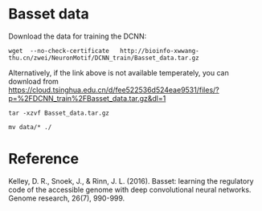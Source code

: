 # Basset data

Download the data for training the DCNN:

```
wget  --no-check-certificate   http://bioinfo-xwwang-thu.cn/zwei/NeuronMotif/DCNN_train/Basset_data.tar.gz
```
Alternatively, if the link above is not available temperately, you can download from https://cloud.tsinghua.edu.cn/d/fee522536d524eae9531/files/?p=%2FDCNN_train%2FBasset_data.tar.gz&dl=1

```
tar -xzvf Basset_data.tar.gz

mv data/* ./
```

# Reference

Kelley, D. R., Snoek, J., & Rinn, J. L. (2016). Basset: learning the regulatory code of the accessible genome with deep convolutional neural networks. Genome research, 26(7), 990-999.
